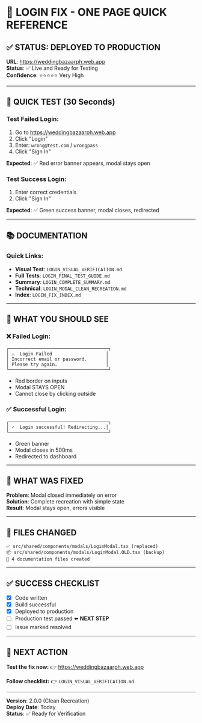 # 🎯 LOGIN FIX - ONE PAGE QUICK REFERENCE

## ✅ STATUS: DEPLOYED TO PRODUCTION

**URL**: https://weddingbazaarph.web.app  
**Status**: ✅ Live and Ready for Testing  
**Confidence**: ⭐⭐⭐⭐⭐ Very High  

---

## 🧪 QUICK TEST (30 Seconds)

### Test Failed Login:
1. Go to https://weddingbazaarph.web.app
2. Click "Login"
3. Enter: `wrong@test.com` / `wrongpass`
4. Click "Sign In"

**Expected**: ✅ Red error banner appears, modal stays open

### Test Success Login:
1. Enter correct credentials
2. Click "Sign In"

**Expected**: ✅ Green success banner, modal closes, redirected

---

## 📚 DOCUMENTATION

### Quick Links:
- **Visual Test**: `LOGIN_VISUAL_VERIFICATION.md`
- **Full Tests**: `LOGIN_FINAL_TEST_GUIDE.md`
- **Summary**: `LOGIN_COMPLETE_SUMMARY.md`
- **Technical**: `LOGIN_MODAL_CLEAN_RECREATION.md`
- **Index**: `LOGIN_FIX_INDEX.md`

---

## 🎨 WHAT YOU SHOULD SEE

### ❌ Failed Login:
```
┌─────────────────────────────────────┐
│ ⚠️  Login Failed                    │
│ Incorrect email or password.       │
│ Please try again.                  │
└─────────────────────────────────────┘
```
- Red border on inputs
- Modal STAYS OPEN
- Cannot close by clicking outside

### ✅ Successful Login:
```
┌─────────────────────────────────────┐
│ ✓  Login successful! Redirecting...│
└─────────────────────────────────────┘
```
- Green banner
- Modal closes in 500ms
- Redirected to dashboard

---

## 🔧 WHAT WAS FIXED

**Problem**: Modal closed immediately on error  
**Solution**: Complete recreation with simple state  
**Result**: Modal stays open, errors visible  

---

## 📁 FILES CHANGED

```
✅ src/shared/components/modals/LoginModal.tsx (replaced)
📦 src/shared/components/modals/LoginModal.OLD.tsx (backup)
📄 4 documentation files created
```

---

## ✅ SUCCESS CHECKLIST

- [x] Code written
- [x] Build successful
- [x] Deployed to production
- [ ] Production test passed ⬅️ **NEXT STEP**
- [ ] Issue marked resolved

---

## 🚀 NEXT ACTION

**Test the fix now:**
👉 https://weddingbazaarph.web.app

**Follow checklist:**
👉 `LOGIN_VISUAL_VERIFICATION.md`

---

**Version**: 2.0.0 (Clean Recreation)  
**Deploy Date**: Today  
**Status**: ✅ Ready for Verification

